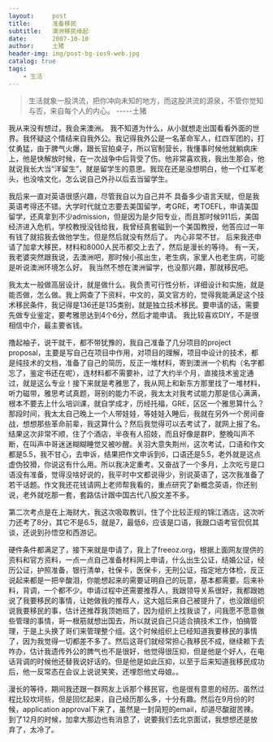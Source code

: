 ```yaml
---
layout:     post
title:      准备移民
subtitle:   澳洲移民缘起
date:       2007-10-10
author:     土猪
header-img: img/post-bg-ios9-web.jpg
catalog: true
tags:
    - 生活
---
```


> 生活就象一股洪流，把你冲向未知的地方，而这股洪流的源泉，不管你觉知与否，来自每个人的内心。 
> -----土猪



我从来没有想过，我会来澳洲。 我不知道为什么，从小就想走出国看看外面的世界。我怀疑这个情结来自我外公。我记得我外公是一名革命军人，红四军团的，打仗勇猛，由于脾气火爆，跟长官拍桌子，所以官制营长，我懂事时候他就躺病床上，他是快解放时候，在一次战争中后背受了伤。他非常喜欢我，我出生那会，他就说我长大当“洋留生”，就是留学生的意思。我现在还是没想明白，他一个红军老头，也没啥文化，怎么说自己外孙以后去当留学生。





我后来一直对英语很感兴趣，尽管我自以为自己并不 具备多少语言天赋，但是我英语考得还不错。大学时代就立志要去美国留学，考GRE，考TOEFL，申请美国留学，还真拿到不少admission，但是因为是夕阳专业，而且那时候911后，美国经济进入危机，学校教授没钱给我，我曾经真套磁到一个美国教授，他答应过一年有钱了就招我去做他学生。但是然后就没有然后了。 内心非常不甘。 后来我还申请了加拿大移民，材料和8000人民币都交上去了，然后是漫长的等待。 有一天，我老婆突然跟我说，去澳洲吧，那时候小孩出生，老生病，家里人也老生病，可能是听说澳洲环境怎么好。 我当然不想在澳洲留学，也没那兴趣，那就移民吧。





我太太一般做高层设计，就是做什么。我负责可行性分析，详细设计和实施，就是能否做，怎么做。我上网查了下资料，中文的，英文官方的，觉得我能满足这个技术移民条件，我记得是136还是135类别，就是独立技术移民。要申请的话，需要先做专业鉴定，要考雅思达到4个6分，然后才能申请。 我比较喜欢DIY，不是很相信中介，最主要省钱。





撸起袖子，说干就干，都不带犹豫的，我自己准备了几分项目的project proposal，主要是写自己在项目中作用，对项目的理解，项目中设计的技术，都是纯技术的文档，准备了自己的简历，反正一堆材料，寄到澳洲一个机构（名字都忘了，鉴定书还在呢），连材料都不需要补，过了大约半个月，直接技术鉴定通过，就是这么专业！接下来就是考雅思了，我从网上和新东方那里找了一堆材料，听力磁带，雅思考试真题，哥别的能力不说，我太太对我考试能力那是信心满满，根本不要去上什么培训课，就自学成才，历经托福，GRE，区区一个雅思算什么？那段时间，我太太自己晚上一个人带娃娃，等娃娃入睡后，我就在另外一个房间奋战，想想那些革命前辈，我这算什么？然后我觉得可以去考试了，就网上报了名。结果这次非常不顺，住了个酒店，半夜有人招妓，而且好像是群P，整晚叫声不断，在叫声中哥迷迷糊糊睡觉又被吵醒。关羽大意失荆州，这次考试，口语和作文都是5.5，我不甘心，去申诉，结果把作文申诉到6，口语还是5.5，老外就是这点虚伪狡猾，你说这有什么用。所以我决定重考。又奋战了一个多月，上次吃亏是口语没有准备，觉得没啥好说的，我平时中文都说得少，别说英语了，这次我准备了若干话题。作文我还花钱请网上老师帮我看的，重点研究了新概念英语，你还别说，老外就吃那一套，套路估计跟中国古代八股文差不多。







第二次考点是在上海财大，我这次吸取教训，住了个比较正规的锦江酒店，这次听力还考了8分，其它不是6.5，就是7，最低6，应该是口语，我跟口语考官侃侃其谈，还说到孙悟空和西游记。





硬件条件都满足了，接下来就是申请了，我上了freeoz.org，根据上面网友提供的资料和官方资料，一点一点自己准备材料网上申请，什么出生公证，结婚公证，经历公证，护照准备，银行清单，社保卡，医保卡，无刑公证，指定地方体检，反正说起来都是一把辛酸泪，你能想起来的需要证明自己的玩意，基本都需要。后来补料，背调，一个都不少。申请过程中还需要推荐人，我跟领导关系很好，我都跟她说了我要移民的事情，让她做我的推荐人，这大姐后来自己被提升了，也没跟组织说我要移民的事，估计还推荐我顶她班了，因为组织上找我谈了，问我愿不愿意做些管理的事情，哥一根筋就想出国去，所以就说自己只适合搞技术工作，怕搞管理，于是上头换了哥们来管理整个组。这个时候组织上已经知道我要移民的事情了，因为我觉得一切都差不多了。然后这哥们就经常担心我移民不成，继续赖下去咋办，估计我遗传外公的脾气也不是很好，他觉得很压抑，但是他是个好人，在电话背调的时候他还替我说好话的。但是他是如此压抑，以至于后来知道我移民成功后，他一反常态在会议上说说笑笑，还埋怨他丈母娘。。





漫长的等待，期间我还跟一群网友上诉那个移民官，也是很有意思的经历。虽然过程比较坎坷些，但是回忆起来，自己经历那么多，十分有趣。然后在9月份的时候，application approval下来了，虽然是一封简短的email，却道尽酸甜苦辣。 到了12月的时候，加拿大那边也有消息了，说要我们去北京面试，我想想还是放弃了，太冷了。

























